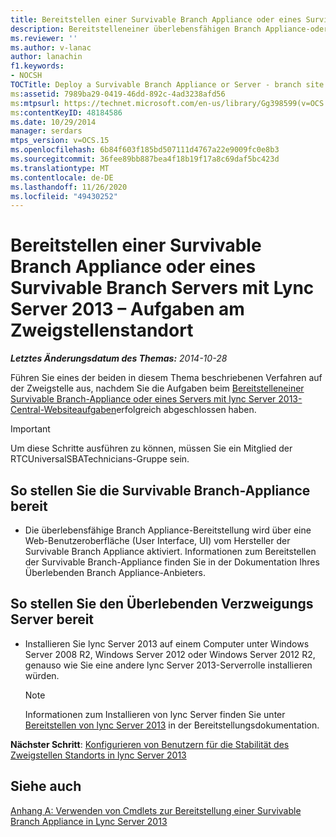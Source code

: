 ```yaml
---
title: Bereitstellen einer Survivable Branch Appliance oder eines Survivable Branch Servers – Aufgaben am Zweigstellenstandort
description: Bereitstelleneiner überlebensfähigen Branch Appliance-oder Server Verzweigungs Website Aufgabe
ms.reviewer: ''
ms.author: v-lanac
author: lanachin
f1.keywords:
- NOCSH
TOCTitle: Deploy a Survivable Branch Appliance or Server - branch site task
ms:assetid: 7989ba29-0419-46dd-892c-4ad3238afd56
ms:mtpsurl: https://technet.microsoft.com/en-us/library/Gg398599(v=OCS.15)
ms:contentKeyID: 48184586
ms.date: 10/29/2014
manager: serdars
mtps_version: v=OCS.15
ms.openlocfilehash: 6b84f603f185bd507111d4767a22e9009fc0e8b3
ms.sourcegitcommit: 36fee89bb887bea4f18b19f17a8c69daf5bc423d
ms.translationtype: MT
ms.contentlocale: de-DE
ms.lasthandoff: 11/26/2020
ms.locfileid: "49430252"
---
```

# <a name="deploy-a-survivable-branch-appliance-or-server-with-lync-server-2013---branch-site-task"></a>Bereitstellen einer Survivable Branch Appliance oder eines Survivable Branch Servers mit Lync Server 2013 – Aufgaben am Zweigstellenstandort

<div data-xmlns="http://www.w3.org/1999/xhtml">

<div class="topic" data-xmlns="http://www.w3.org/1999/xhtml" data-msxsl="urn:schemas-microsoft-com:xslt" data-cs="https://msdn.microsoft.com/">

<div data-asp="https://msdn2.microsoft.com/asp">



</div>

<div id="mainSection">

<div id="mainBody">

<span> </span>

_**Letztes Änderungsdatum des Themas:** 2014-10-28_

Führen Sie eines der beiden in diesem Thema beschriebenen Verfahren auf der Zweigstelle aus, nachdem Sie die Aufgaben beim [Bereitstelleneiner Survivable Branch-Appliance oder eines Servers mit lync Server 2013-Central-Websiteaufgaben](lync-server-2013-deploying-a-survivable-branch-appliance-or-server-central-site-tasks.md)erfolgreich abgeschlossen haben.

<div>


> [!IMPORTANT]
> Um diese Schritte ausführen zu können, müssen Sie ein Mitglied der RTCUniversalSBATechnicians-Gruppe sein.



</div>

<div>

## <a name="to-deploy-the-survivable-branch-appliance"></a>So stellen Sie die Survivable Branch-Appliance bereit

  - Die überlebensfähige Branch Appliance-Bereitstellung wird über eine Web-Benutzeroberfläche (User Interface, UI) vom Hersteller der Survivable Branch Appliance aktiviert. Informationen zum Bereitstellen der Survivable Branch-Appliance finden Sie in der Dokumentation Ihres Überlebenden Branch Appliance-Anbieters.

</div>

<div>

## <a name="to-deploy-the-survivable-branch-server"></a>So stellen Sie den Überlebenden Verzweigungs Server bereit

  - Installieren Sie lync Server 2013 auf einem Computer unter Windows Server 2008 R2, Windows Server 2012 oder Windows Server 2012 R2, genauso wie Sie eine andere lync Server 2013-Serverrolle installieren würden.
    
    <div>
    

    > [!NOTE]
    > Informationen zum Installieren von lync Server finden Sie unter <A href="lync-server-2013-deploying-lync-server.md">Bereitstellen von lync Server 2013</A> in der Bereitstellungsdokumentation.

    
    </div>

**Nächster Schritt**: [Konfigurieren von Benutzern für die Stabilität des Zweigstellen Standorts in lync Server 2013](lync-server-2013-configuring-users-for-branch-site-resiliency.md)

</div>

<div>

## <a name="see-also"></a>Siehe auch


[Anhang A: Verwenden von Cmdlets zur Bereitstellung einer Survivable Branch Appliance in Lync Server 2013](lync-server-2013-appendix-a-using-cmdlets-to-deploy-a-survivable-branch-appliance.md)  
  

</div>

</div>

<span> </span>

</div>

</div>

</div>

